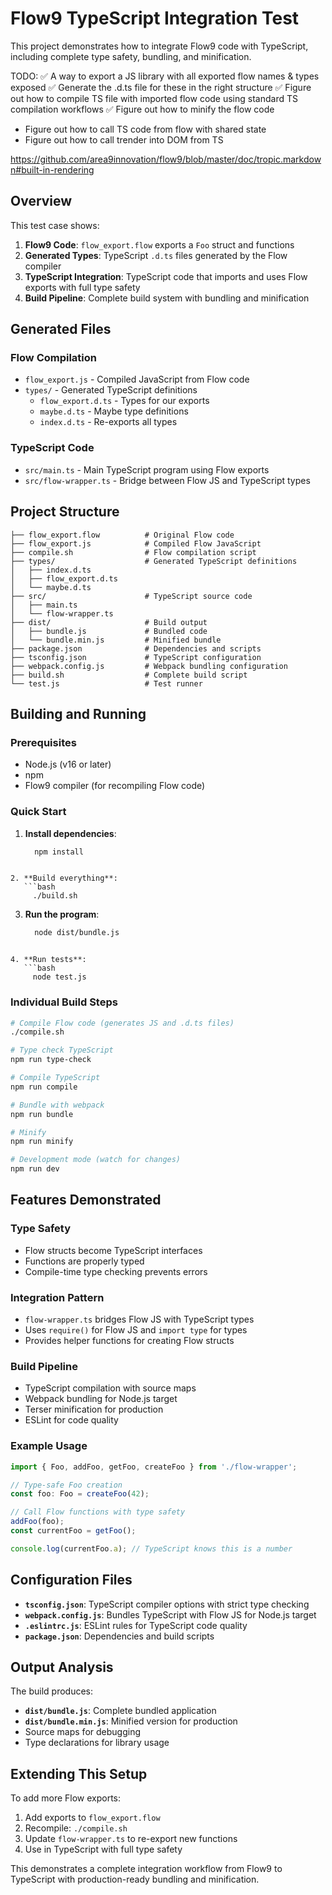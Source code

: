 # Flow9 TypeScript Integration Test

This project demonstrates how to integrate Flow9 code with TypeScript, including complete type safety, bundling, and minification.

TODO:
✅ A way to export a JS library with all exported flow names & types exposed
✅ Generate the .d.ts file for these in the right structure
✅ Figure out how to compile TS file with imported flow code using standard TS compilation workflows
✅ Figure out how to minify the flow code
- Figure out how to call TS code from flow with shared state
- Figure out how to call trender into DOM from TS

https://github.com/area9innovation/flow9/blob/master/doc/tropic.markdown#built-in-rendering

## Overview

This test case shows:

1. **Flow9 Code**: `flow_export.flow` exports a `Foo` struct and functions
2. **Generated Types**: TypeScript `.d.ts` files generated by the Flow compiler
3. **TypeScript Integration**: TypeScript code that imports and uses Flow exports with full type safety
4. **Build Pipeline**: Complete build system with bundling and minification

## Generated Files

### Flow Compilation
- `flow_export.js` - Compiled JavaScript from Flow code
- `types/` - Generated TypeScript definitions
  - `flow_export.d.ts` - Types for our exports
  - `maybe.d.ts` - Maybe type definitions
  - `index.d.ts` - Re-exports all types

### TypeScript Code
- `src/main.ts` - Main TypeScript program using Flow exports
- `src/flow-wrapper.ts` - Bridge between Flow JS and TypeScript types

## Project Structure

```
├── flow_export.flow          # Original Flow code
├── flow_export.js            # Compiled Flow JavaScript
├── compile.sh                # Flow compilation script
├── types/                    # Generated TypeScript definitions
│   ├── index.d.ts
│   ├── flow_export.d.ts
│   └── maybe.d.ts
├── src/                      # TypeScript source code
│   ├── main.ts
│   └── flow-wrapper.ts
├── dist/                     # Build output
│   ├── bundle.js             # Bundled code
│   └── bundle.min.js         # Minified bundle
├── package.json              # Dependencies and scripts
├── tsconfig.json             # TypeScript configuration
├── webpack.config.js         # Webpack bundling configuration
├── build.sh                  # Complete build script
└── test.js                   # Test runner
```

## Building and Running

### Prerequisites
- Node.js (v16 or later)
- npm
- Flow9 compiler (for recompiling Flow code)

### Quick Start

1. **Install dependencies**:
   ```bash
	 npm install
```

2. **Build everything**:
   ```bash
	 ./build.sh
```

3. **Run the program**:
   ```bash
	 node dist/bundle.js
```

4. **Run tests**:
   ```bash
	 node test.js
```

### Individual Build Steps

```bash
# Compile Flow code (generates JS and .d.ts files)
./compile.sh

# Type check TypeScript
npm run type-check

# Compile TypeScript
npm run compile

# Bundle with webpack
npm run bundle

# Minify
npm run minify

# Development mode (watch for changes)
npm run dev
```

## Features Demonstrated

### Type Safety
- Flow structs become TypeScript interfaces
- Functions are properly typed
- Compile-time type checking prevents errors

### Integration Pattern
- `flow-wrapper.ts` bridges Flow JS with TypeScript types
- Uses `require()` for Flow JS and `import type` for types
- Provides helper functions for creating Flow structs

### Build Pipeline
- TypeScript compilation with source maps
- Webpack bundling for Node.js target
- Terser minification for production
- ESLint for code quality

### Example Usage

```typescript
import { Foo, addFoo, getFoo, createFoo } from './flow-wrapper';

// Type-safe Foo creation
const foo: Foo = createFoo(42);

// Call Flow functions with type safety
addFoo(foo);
const currentFoo = getFoo();

console.log(currentFoo.a); // TypeScript knows this is a number
```

## Configuration Files

- **`tsconfig.json`**: TypeScript compiler options with strict type checking
- **`webpack.config.js`**: Bundles TypeScript with Flow JS for Node.js target
- **`.eslintrc.js`**: ESLint rules for TypeScript code quality
- **`package.json`**: Dependencies and build scripts

## Output Analysis

The build produces:
- **`dist/bundle.js`**: Complete bundled application
- **`dist/bundle.min.js`**: Minified version for production
- Source maps for debugging
- Type declarations for library usage

## Extending This Setup

To add more Flow exports:

1. Add exports to `flow_export.flow`
2. Recompile: `./compile.sh` 
3. Update `flow-wrapper.ts` to re-export new functions
4. Use in TypeScript with full type safety

This demonstrates a complete integration workflow from Flow9 to TypeScript with production-ready bundling and minification.